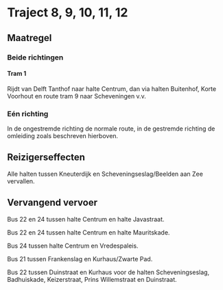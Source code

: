 # Traject 8, 9, 10, 11, 12
## Maatregel
### Beide richtingen

#### Tram 1
Rijdt van Delft Tanthof naar halte Centrum, dan via halten Buitenhof, Korte Voorhout en route tram 9 naar Scheveningen v.v.

### Eén richting
In de ongestremde richting de normale route, in de gestremde richting de omleiding zoals beschreven hierboven.

## Reizigerseffecten
Alle halten tussen Kneuterdijk en Scheveningseslag/Beelden aan Zee vervallen.

## Vervangend vervoer
Bus 22 en 24 tussen halte Centrum en halte Javastraat.

Bus 22 en 24 tussen halte Centrum en halte  Mauritskade.

Bus 24 tussen halte Centrum en Vredespaleis.

Bus 21 tussen Frankenslag en Kurhaus/Zwarte Pad.

Bus 22 tussen Duinstraat en Kurhaus voor de halten Scheveningseslag, Badhuiskade, Keizerstraat, Prins Willemstraat en Duinstraat.
